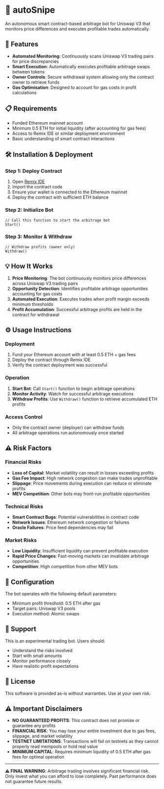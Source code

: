 # 🤖 autoSnipe

An autonomous smart contract-based arbitrage bot for Uniswap V3 that monitors price differences and executes profitable trades automatically.

## 🚀 Features

- **Automated Monitoring**: Continuously scans Uniswap V3 trading pairs for price discrepancies
- **Smart Execution**: Automatically executes profitable arbitrage swaps between tokens
- **Owner Controls**: Secure withdrawal system allowing only the contract owner to retrieve funds
- **Gas Optimisation**: Designed to account for gas costs in profit calculations

## 📋 Requirements

- Funded Ethereum mainnet account
- Minimum 0.5 ETH for initial liquidity (after accounting for gas fees)
- Access to Remix IDE or similar deployment environment
- Basic understanding of smart contract interactions

## 🛠️ Installation & Deployment

### Step 1: Deploy Contract
1. Open [Remix IDE](https://remix.ethereum.org)
2. Import the contract code
3. Ensure your wallet is connected to the Ethereum mainnet
4. Deploy the contract with sufficient ETH balance

### Step 2: Initialize Bot
```solidity
// Call this function to start the arbitrage bot
Start()
```

### Step 3: Monitor & Withdraw
```solidity
// Withdraw profits (owner only)
Withdraw()
```

## 💡 How It Works

1. **Price Monitoring**: The bot continuously monitors price differences across Uniswap V3 trading pairs
2. **Opportunity Detection**: Identifies profitable arbitrage opportunities accounting for gas costs
3. **Automated Execution**: Executes trades when profit margin exceeds minimum thresholds
4. **Profit Accumulation**: Successful arbitrage profits are held in the contract for withdrawal

## ⚙️ Usage Instructions

### Deployment
1. Fund your Ethereum account with at least 0.5 ETH + gas fees
2. Deploy the contract through Remix IDE
3. Verify the contract deployment was successful

### Operation
1. **Start Bot**: Call `Start()` function to begin arbitrage operations
2. **Monitor Activity**: Watch for successful arbitrage executions
3. **Withdraw Profits**: Use `Withdraw()` function to retrieve accumulated ETH profits

### Access Control
- Only the contract owner (deployer) can withdraw funds
- All arbitrage operations run autonomously once started

## ⚠️ Risk Factors

### Financial Risks
- **Loss of Capital**: Market volatility can result in losses exceeding profits
- **Gas Fee Impact**: High network congestion can make trades unprofitable
- **Slippage**: Price movements during execution can reduce or eliminate profits
- **MEV Competition**: Other bots may front-run profitable opportunities

### Technical Risks
- **Smart Contract Bugs**: Potential vulnerabilities in contract code
- **Network Issues**: Ethereum network congestion or failures
- **Oracle Failures**: Price feed dependencies may fail

### Market Risks
- **Low Liquidity**: Insufficient liquidity can prevent profitable execution
- **Rapid Price Changes**: Fast-moving markets can invalidate arbitrage opportunities
- **Competition**: High competition from other MEV bots

## 🔧 Configuration

The bot operates with the following default parameters:
- Minimum profit threshold: 0.5 ETH after gas
- Target pairs: Uniswap V3 pools
- Execution method: Atomic swaps

## 🤝 Support

This is an experimental trading bot. Users should:
- Understand the risks involved
- Start with small amounts
- Monitor performance closely
- Have realistic profit expectations

## 📄 License

This software is provided as-is without warranties. Use at your own risk.

## ⚠️ Important Disclaimers

- **NO GUARANTEED PROFITS**: This contract does not promise or guarantee any profits
- **FINANCIAL RISK**: You may lose your entire investment due to gas fees, slippage, and market volatility
- **TESTNET LIMITATIONS**: Transactions will fail on testnets as they cannot properly read mempools or hold real value
- **MINIMUM CAPITAL**: Requires minimum liquidity of 0.5 ETH after gas fees for optimal operation


---

**⚠️ FINAL WARNING**: Arbitrage trading involves significant financial risk. Only invest what you can afford to lose completely. Past performance does not guarantee future results.
